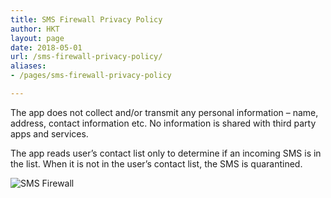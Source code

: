 ```yaml
---
title: SMS Firewall Privacy Policy
author: HKT
layout: page
date: 2018-05-01
url: /sms-firewall-privacy-policy/
aliases:
- /pages/sms-firewall-privacy-policy

---
```


The app does not collect and/or transmit any personal information – name, address, contact information etc. No information is shared with third party apps and services.

The app reads user’s contact list only to determine if an incoming SMS is in the list. When it is not in the user’s contact list, the SMS is quarantined.

<!--more-->

![SMS Firewall](/images/sms_firewall.jpg)
